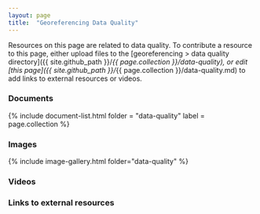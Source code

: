 ```yaml
---
layout: page
title:  "Georeferencing Data Quality"
---
```


Resources on this page are related to data quality. To contribute a resource to this page, either upload files to the [georeferencing > data quality directory]({{ site.github_path }}/_{{ page.collection }}/data-quality), or edit [this page]({{ site.github_path }}/_{{ page.collection }}/data-quality.md) to add links to external resources or videos.

### Documents

{% include document-list.html folder = "data-quality" label = page.collection %}

### Images

{% include image-gallery.html folder="data-quality" %}

### Videos



### Links to external resources
